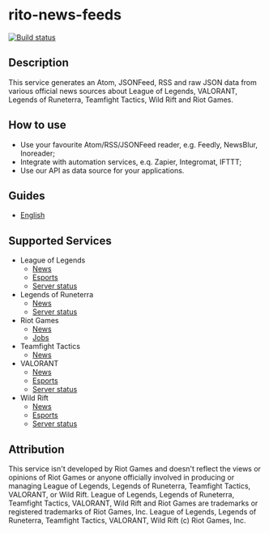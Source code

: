 # rito-news-feeds
[![Build status](https://img.shields.io/github/workflow/status/Antosik/rito-news-feeds/lint)](https://github.com/Antosik/rito-news/actions/workflows/lint.yml)

## Description
This service generates an Atom, JSONFeed, RSS and raw JSON data from various official news sources about League of Legends, VALORANT, Legends of Runeterra, Teamfight Tactics, Wild Rift and Riot Games.

## How to use
- Use your favourite Atom/RSS/JSONFeed reader, e.g. Feedly, NewsBlur, Inoreader;
- Integrate with automation services, e.q. Zapier, Integromat, IFTTT;
- Use our API as data source for your applications.

## Guides
- [English](docs/en/README.md) 

## Supported Services
-   League of Legends
    -   [News](docs/en/league-of-legends/news.md)
    -   [Esports](docs/en/league-of-legends/esports.md)
    -   [Server status](docs/en/league-of-legends/server-status.md)
-   Legends of Runeterra
    -   [News](docs/en/legends-of-runeterra/news.md)
    -   [Server status](docs/en/legends-of-runeterra/server-status.md)
-   Riot Games
    -   [News](docs/en/riot-games/news.md)
    -   [Jobs](docs/en/riot-games/jobs.md)
-   Teamfight Tactics
    -   [News](docs/en/teamfight-tactics/news.md)
-   VALORANT
    -   [News](docs/en/valorant/news.md)
    -   [Esports](docs/en/valorant/esports.md)
    -   [Server status](docs/en/league-of-legends/server-status.md)
-   Wild Rift
    -   [News](docs/en/wild-rift/news.md)
    -   [Esports](docs/en/league-of-legends/esports.md)
    -   [Server status](docs/en/league-of-legends/server-status.md)

## Attribution
This service isn't developed by Riot Games and doesn't reflect the views or opinions of Riot Games or anyone officially involved in producing or managing League of Legends, Legends of Runeterra, Teamfight Tactics, VALORANT, or Wild Rift. League of Legends, Legends of Runeterra, Teamfight Tactics, VALORANT, Wild Rift and Riot Games are trademarks or registered trademarks of Riot Games, Inc. League of Legends, Legends of Runeterra, Teamfight Tactics, VALORANT, Wild Rift (c) Riot Games, Inc.



